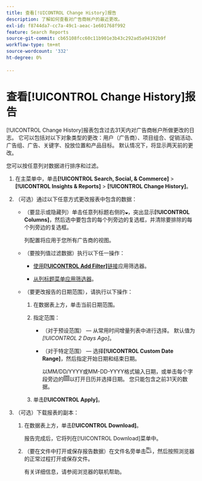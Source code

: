 ```yaml
---
title: 查看[!UICONTROL Change History]报告
description: 了解如何查看对广告商帐户的最近更改。
exl-id: f8744da7-cc7a-49c1-aeac-1e601768f992
feature: Search Reports
source-git-commit: cb65108fcc60c11b901e3b43c292ad5a94192b9f
workflow-type: tm+mt
source-wordcount: '332'
ht-degree: 0%

---
```


# 查看[!UICONTROL Change History]报告

[!UICONTROL Change History]报表包含过去31天内对广告商帐户所做更改的日志。 它可以包括对以下对象类型的更改：用户（广告商）、项目组合、促销活动、广告组、广告、关键字、投放位置和产品目标。 默认情况下，将显示两天前的更改。

您可以按任意列对数据进行排序和过滤。

1. 在主菜单中，单击&#x200B;**[!UICONTROL Search, Social, & Commerce]** > **[!UICONTROL Insights & Reports]** > **[!UICONTROL Change History]**。

1. （可选）通过以下任意方式更改报表中包含的数据：

   * （要显示或隐藏列）单击任意列标题右侧的![向下箭头](/help/search-social-commerce/assets/arrow-down-expand.png "向下箭头")，突出显示&#x200B;**[!UICONTROL Columns]**，然后选中要包含的每个列旁边的复选框，并清除要排除的每个列旁边的复选框。

     列配置将应用于您所有广告商的视图。

   * （要按列值过滤数据）执行以下任一操作：

      * [使用&#x200B;**[!UICONTROL Add Filter]**&#x200B;链接](/help/search-social-commerce/common-tasks/data-views/ad-hoc-settings/column-filter-apply-from-column-heading.md)应用筛选器。

      * [从列标题菜单应用筛选器](/help/search-social-commerce/common-tasks/data-views/ad-hoc-settings/column-filter-apply-from-column-heading.md)。

   * （要更改报告的日期范围），请执行以下操作：

      1. 在数据表上方，单击当前日期范围。

      1. 指定范围：

         * （对于预设范围） — 从常用时间增量列表中进行选择。 默认值为&#x200B;*[!UICONTROL 2 Days Ago]*。

         * （对于特定范围） — 选择&#x200B;**[!UICONTROL Custom Date Range]**，然后指定开始日期和结束日期。

           以MM/DD/YYYY或MM-DD-YYYY格式输入日期，或单击每个字段旁边的![日历](/help/search-social-commerce/assets/calendar.png "日历")以打开日历并选择日期。 您只能包含之前31天的数据。

      1. 单击&#x200B;**[!UICONTROL Apply]**。

1. （可选）下载报表的副本：

   1. 在数据表上方，单击&#x200B;**[!UICONTROL Download]**。

      报告完成后，它将列在[!UICONTROL Download]菜单中。

   1. （要在文件中打开或保存报告数据）在文件名旁单击![以XLS格式下载报告](/help/search-social-commerce/assets/download-spreadsheet2.png "以XLS格式下载报告")，然后按照浏览器的正常过程打开或保存文件。

      有关详细信息，请参阅浏览器的联机帮助。

